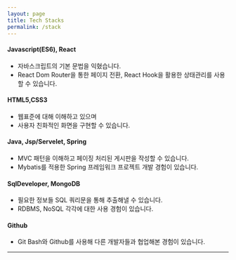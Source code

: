 ```yaml
---
layout: page
title: Tech Stacks
permalink: /stack
---
```


#### Javascript(ES6), React

- 자바스크립트의 기본 문법을 익혔습니다.
- React Dom Router을 통한 페이지 전환, React Hook을 활용한 상태관리를 사용할 수 있습니다.

#### HTML5,CSS3

- 웹표준에 대해 이해하고 있으며
- 사용자 친화적인 화면을 구현할 수 있습니다.

#### Java, Jsp/Servelet, Spring

- MVC 패턴을 이해하고 페이징 처리된 게시판을 작성할 수 있습니다.
- Mybatis를 적용한 Spring 프레임워크 프로젝트 개발 경험이 있습니다.

#### SqlDeveloper, MongoDB

- 필요한 정보들 SQL 쿼리문을 통해 추출해낼 수 있습니다.
- RDBMS, NoSQL 각각에 대한 사용 경험이 있습니다.

#### Github

- Git Bash와 Github를 사용해 다른 개발자들과 협업해본 경험이 있습니다.

---

<a frameborder="0" data-theme="light" data-layers="1,2,3,4" data-stack-embed="true" href="https://embed.stackshare.io/stacks/embed/32280aada4a554a1c2d0c6f5f9c102"/><script async src="https://cdn1.stackshare.io/javascripts/client-code.js" charset="utf-8"></script>
